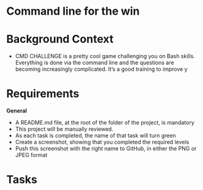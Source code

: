 # Command line for the win

# Background Context
* CMD CHALLENGE is a pretty cool game challenging you on Bash skills. Everything is done via the command line and the questions are becoming increasingly complicated. It’s a good training to improve y

# Requirements
**General**
* A README.md file, at the root of the folder of the project, is mandatory
* This project will be manually reviewed.
* As each task is completed, the name of that task will turn green
* Create a screenshot, showing that you completed the required levels
* Push this screenshot with the right name to GitHub, in either the PNG or JPEG format

# Tasks
